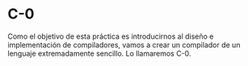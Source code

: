 # C-0
Como el objetivo de esta práctica es introducirnos al diseño e implementación de compiladores, vamos a crear un compilador de un lenguaje extremadamente sencillo. Lo llamaremos C-0.
